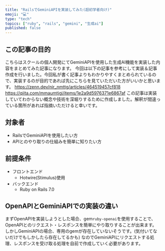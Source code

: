 ```yaml
---
title: "RailsでGeminiAPIを実装してみた(超初学者向け)"
emoji: "💻"
type: "tech"
topics: ["ruby", "rails", "gemini", "生成ai"]
published: false
---
```

## この記事の目的
こちらはスクールの個人開発にてGeminiAPIを使用した生成AI機能を実装した内容をまとめてみた記事になります。
今回は以下の記事を参考にして実装＆記事作成を行いました。今回私が書く記事よりもわかりやすくまとめられているので、実装するのが目的であれば先にこちらを見ていただいた方がいいかと思います。
https://zenn.dev/nir_nmttg/articles/464519457cf818
https://qiita.com/mmaumtjgj/items/1e2a9d5976371e6867af
この記事は実装していてわからない概念や技術を深堀りするために作成しました。解釈が間違っている箇所があれば指摘いただけると幸いです。
## 対象者
- RailsでGeminiAPIを使用したい方
- APIとのやり取りの仕組みを簡単に知りたい方
## 前提条件
- フロントエンド
   - Hotwire(Stimulus)使用
- バックエンド
   - Ruby on Rails 7.0
## OpenAPIとGeminiAPIでの実装の違い
まずOpenAPIを実装しようとした場合、gem`ruby-openai`を使用することで、OpenAPIとのリクエスト・レスポンスを簡単にやり取りすることが出来ます。
しかしGeminiAPIの場合、専用のgemが存在していないそうです。(気付いてないだけでもしかしたら存在してるかも)
なのでGeminiAPIにリクエストする処理、レスポンスを受け取る処理を自前で作成していく必要があります。